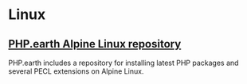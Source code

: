 # Linux

## [PHP.earth Alpine Linux repository](alpine.md)

PHP.earth includes a repository for installing latest PHP packages
and several PECL extensions on Alpine Linux.
